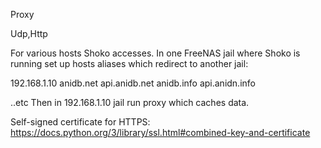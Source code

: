 Proxy

Udp,Http

For various hosts Shoko accesses.
In one FreeNAS jail where Shoko is running set up hosts aliases which
redirect to another jail:

192.168.1.10	anidb.net api.anidb.net anidb.info api.anidn.info

..etc
Then in 192.168.1.10 jail run proxy which caches data.

Self-signed certificate for HTTPS:
https://docs.python.org/3/library/ssl.html#combined-key-and-certificate
